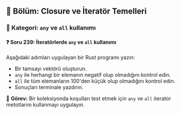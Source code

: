 ## 📘 Bölüm: Closure ve İteratör Temelleri  
### 🔹 Kategori: `any` ve `all` kullanımı  
#### ❓ Soru 239: İteratörlerde `any` ve `all` kullanımı

Aşağıdaki adımları uygulayan bir Rust programı yazın:

- Bir tamsayı vektörü oluşturun.
- `any` ile herhangi bir elemanın negatif olup olmadığını kontrol edin.
- `all` ile tüm elemanların 100'den küçük olup olmadığını kontrol edin.
- Sonuçları terminale yazdırın.

🔧 **Görev:** Bir koleksiyonda koşulları test etmek için `any` ve `all` iterator metotlarını kullanmayı uygulayın.
